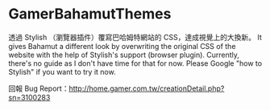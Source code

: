 # GamerBahamutThemes
透過 Stylish （瀏覽器插件）覆寫巴哈姆特網站的 CSS，達成視覺上的大換新。
It gives Bahamut a different look by overwriting the original CSS of the website with the help of Stylish's support (browser plugin).
Currently, there's no guide as I don't have time for that for now. Please Google "how to Stylish" if you want to try it now.

回報 Bug Report：http://home.gamer.com.tw/creationDetail.php?sn=3100283
